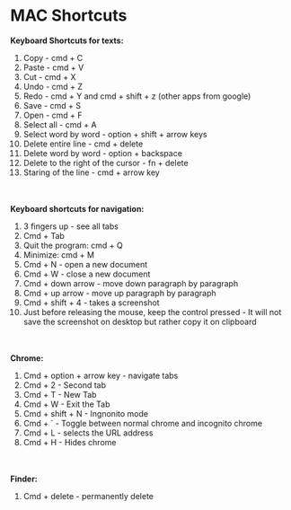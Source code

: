 <h1> MAC Shortcuts </h1>

**Keyboard Shortcuts for texts:**
1. Copy - cmd + C 
2. Paste - cmd  + V 
3. Cut - cmd + X
4. Undo - cmd + Z
5. Redo - cmd + Y and cmd + shift + z (other apps from google)
6. Save - cmd + S
7. Open - cmd + F
8. Select all - cmd + A 
9. Select word by word - option + shift + arrow keys 
10. Delete entire line - cmd + delete 
11. Delete word by word - option + backspace 
12. Delete to the right of the cursor - fn + delete 
13. Staring of the line - cmd + arrow key 

<br> </br> 
**Keyboard shortcuts for navigation:**
1. 3 fingers up - see all tabs 
2. Cmd + Tab 
3. Quit the program: cmd + Q 
4. Minimize: cmd + M 
5. Cmd + N - open a new document 
6. Cmd + W - close a new document 
7. Cmd + down arrow - move down paragraph by paragraph 
8. Cmd + up arrow - move up paragraph by paragraph 
9. Cmd + shift + 4 - takes a screenshot 
10. Just before releasing the mouse, keep the control pressed - It will not save the screenshot on desktop but rather copy it on clipboard

<br> </br> 
**Chrome:**
1. Cmd + option + arrow key - navigate tabs 
2. Cmd + 2 - Second tab 
3. Cmd + T - New Tab 
4. Cmd + W - Exit the Tab 
5. Cmd + shift + N - Ingnonito mode 
6. Cmd + ` - Toggle between normal chrome and incognito chrome 
7. Cmd + L - selects the URL address 
8. Cmd + H - Hides chrome 

<br> </br> 
**Finder:**
1. Cmd + delete - permanently delete
